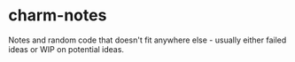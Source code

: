 # charm-notes

Notes and random code that doesn't fit anywhere else - usually either failed ideas or WIP on potential ideas.
